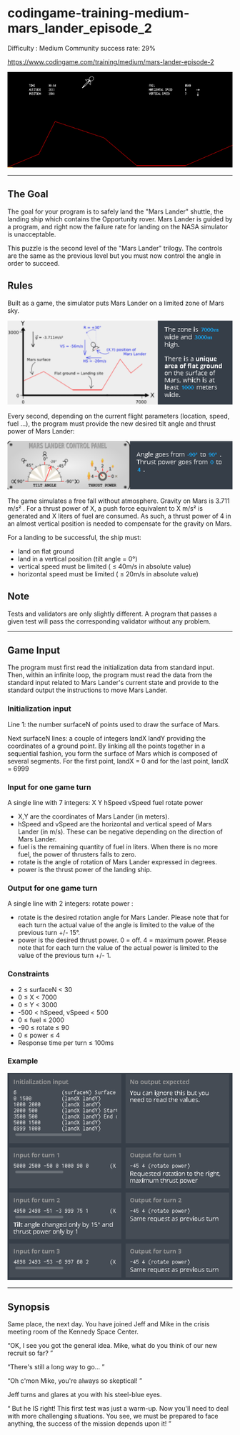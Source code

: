 # codingame-training-medium-mars_lander_episode_2
Difficulty : Medium Community success rate: 29%

https://www.codingame.com/training/medium/mars-lander-episode-2

![alt text](screenshots/ScreenShot001.png)

---

## The Goal

The goal for your program is to safely land the "Mars Lander" shuttle, the landing ship which contains the Opportunity rover. Mars Lander is guided by a program, and right now the failure rate for landing on the NASA simulator is unacceptable.

This puzzle is the second level of the "Mars Lander" trilogy. The controls are the same as the previous level but you must now control the angle in order to succeed.

## Rules

Built as a game, the simulator puts Mars Lander on a limited zone of Mars sky.

![alt text](screenshots/ScreenShot002.png)

Every second, depending on the current flight parameters (location, speed, fuel ...), the program must provide the new desired tilt angle and thrust power of Mars Lander:

![alt text](screenshots/ScreenShot003.png)

The game simulates a free fall without atmosphere. Gravity on Mars is 3.711 m/s² . For a thrust power of X, a push force equivalent to X m/s² is generated and X liters of fuel are consumed. As such, a thrust power of 4 in an almost vertical position is needed to compensate for the gravity on Mars.

For a landing to be successful, the ship must:
- land on flat ground
- land in a vertical position (tilt angle = 0°)
- vertical speed must be limited ( ≤ 40m/s in absolute value)
- horizontal speed must be limited ( ≤ 20m/s in absolute value)

## Note

Tests and validators are only slightly different. A program that passes a given test will pass the corresponding validator without any problem.

---

## Game Input

The program must first read the initialization data from standard input. Then, within an infinite loop, the program must read the data from the standard input related to Mars Lander's current state and provide to the standard output the instructions to move Mars Lander.

### Initialization input
Line 1: the number surfaceN of points used to draw the surface of Mars.

Next surfaceN lines: a couple of integers landX landY providing the coordinates of a ground point. By linking all the points together in a sequential fashion, you form the surface of Mars which is composed of several segments. For the first point, landX = 0 and for the last point, landX = 6999

### Input for one game turn
A single line with 7 integers: X Y hSpeed vSpeed fuel rotate power
- X,Y are the coordinates of Mars Lander (in meters).
- hSpeed and vSpeed are the horizontal and vertical speed of Mars Lander (in m/s). These can be negative depending on the direction of Mars Lander.
- fuel is the remaining quantity of fuel in liters. When there is no more fuel, the power of thrusters falls to zero.
- rotate is the angle of rotation of Mars Lander expressed in degrees.
- power is the thrust power of the landing ship.

### Output for one game turn
A single line with 2 integers: rotate power :
- rotate is the desired rotation angle for Mars Lander. Please note that for each turn the actual value of the angle is limited to the value of the previous turn +/- 15°.
- power is the desired thrust power. 0 = off. 4 = maximum power. Please note that for each turn the value of the actual power is limited to the value of the previous turn +/- 1.

### Constraints
- 2 ≤ surfaceN < 30
- 0 ≤ X < 7000
- 0 ≤ Y < 3000
- -500 < hSpeed, vSpeed < 500
- 0 ≤ fuel ≤ 2000
- -90 ≤ rotate ≤ 90
- 0 ≤ power ≤ 4
- Response time per turn ≤ 100ms

### Example

![alt text](screenshots/ScreenShot004.png)

---

## Synopsis

Same place, the next day. You have joined Jeff and Mike in the crisis meeting room of the Kennedy Space Center.
 
“OK, I see you got the general idea. Mike, what do you think of our new recruit so far? ”

“There's still a long way to go... ”

“Oh c'mon Mike, you're always so skeptical! ”
 
Jeff turns and glares at you with his steel-blue eyes.

“ But he IS right! This first test was just a warm-up. Now you'll need to deal with more challenging situations. You see, we must be prepared to face anything, the success of the mission depends upon it! ”
